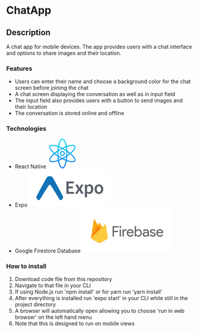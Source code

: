 # ChatApp

## Description
A chat app for mobile devices. The app
provides users with a chat interface and options to share images and their
location.

### Features
- Users can enter their name and choose a background color for the chat screen before joining the chat
- A chat screen displaying the conversation as well as in input field
- The input field also provides users with a button to send images and their location
- The conversation is stored online and offline

### Technologies
- React Native ![alt text](https://github.com/TimBTaylor/personal-portfolio/blob/main/projects-images/react.svg)
- Expo ![alt text](https://github.com/TimBTaylor/personal-portfolio/blob/main/projects-images/expo.svg)
- Google Firestore Database ![alt text](https://github.com/TimBTaylor/personal-portfolio/blob/main/projects-images/firebase.svg)

### How to install
1. Download code file from this repository
2. Navigate to that file in your CLI
3. If using Node.js run 'npm install' or for yarn run 'yarn install'
4. After everything is installed run 'expo start' in your CLI while still in the project directory
5. A browser will automatically open allowing you to choose 'run in web browser' on the left hand menu
6. Note that this is designed to run on mobile views

